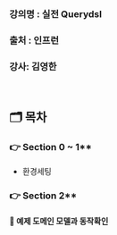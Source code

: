 ### 강의명 : 실전 Querydsl
### 출처  : 인프런
### 강사: 김영한

</br>

## 🗂️ 목차

### 👉 Section 0 ~ 1**
- 환경세팅

### 👉 Section 2**

#### 📌 예제 도메인 모델과 동작확인
